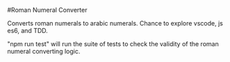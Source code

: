 #Roman Numeral Converter

Converts roman numerals to arabic numerals.  Chance to explore vscode, js es6, and TDD.

"npm run test" will run the suite of tests to check the validity of the roman numeral converting logic.
